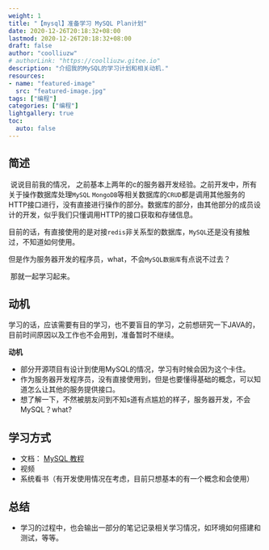 ```yaml
---
weight: 1
title: "【mysql】准备学习 MySQL Plan计划"
date: 2020-12-26T20:18:32+08:00
lastmod: 2020-12-26T20:18:32+08:00
draft: false
author: "coolliuzw"
# authorLink: "https://coolliuzw.gitee.io"
description: "介绍我的MySQL的学习计划和相关动机."
resources:
- name: "featured-image"
  src: "featured-image.jpg"
tags: ["编程"]
categories: ["编程"]
lightgallery: true
toc:
  auto: false
---
```

<!--more-->

## 简述
​	说说目前我的情况， 之前基本上两年的c的服务器开发经验。之前开发中，所有关于操作数据库处理`MySQL` `MongoDB`等相关数据库的`CRUD`都是调用其他服务的HTTP接口进行，没有直接进行操作的部分。数据库的部分，由其他部分的成员设计的开发，似乎我们只懂调用HTTP的接口获取和存储信息。

​	目前的话，有直接使用的是对接`redis`非关系型的数据库，`MySQL`还是没有接触过，不知道如何使用。

​    但是作为服务器开发的程序员，what，不会`MySQL数据库`有点说不过去？

​    那就一起学习起来。

## 动机

学习的话，应该需要有目的学习，也不要盲目的学习，之前想研究一下JAVA的，目前时间原因以及工作也不会用到，准备暂时不继续。

**动机**

- 部分开源项目有设计到使用MySQL的情况，学习有时候会因为这个卡住。
- 作为服务器开发程序员，没有直接使用到，但是也要懂得基础的概念，可以知道怎么让其他的服务提供接口。
- 想了解一下，不然被朋友问到不知s道有点尴尬的样子，服务器开发，不会MySQL？what?

## 学习方式

- 文档： [MySQL 教程](https://www.runoob.com/mysql/mysql-tutorial.html)
- 视频
- 系统看书（有开发使用情况在考虑，目前只想基本的有一个概念和会使用）

## 总结

- 学习的过程中，也会输出一部分的笔记记录相关学习情况，如环境如何搭建和测试，等等。

[comment]:    "sdf"
